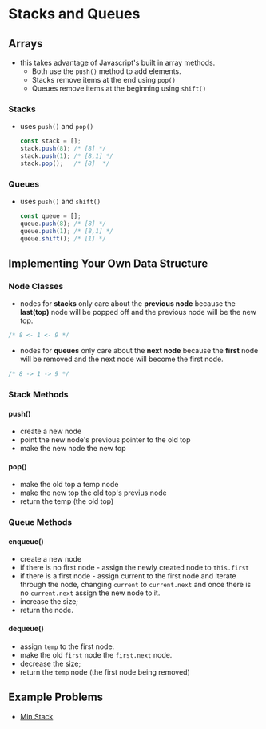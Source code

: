 # Stacks and Queues
## Arrays
- this takes advantage of Javascript's built in array methods.  
    - Both use the `push()` method to add elements. 
    - Stacks remove items at the end using `pop()`
    - Queues remove items at the beginning using `shift()`
    
### Stacks
- uses `push()` and `pop()`
    ```javascript
    const stack = [];
    stack.push(8); /* [8] */
    stack.push(1); /* [8,1] */
    stack.pop();   /* [8]  */
    ```
### Queues
- uses `push()` and `shift()`
    ```javascript
    const queue = [];
    queue.push(8); /* [8] */
    queue.push(1); /* [8,1] */
    queue.shift(); /* [1] */
    ```

## Implementing Your Own Data Structure
### Node Classes
- nodes for **stacks** only care about the **previous node** because the **last(top)** node will be popped off and the previous node will be the new top.  
```javascript
/* 8 <- 1 <- 9 */
```
- nodes for **queues** only care about the **next node** because the **first** node will be removed and the next node will become the first node. 
```javascript
/* 8 -> 1 -> 9 */
```

### Stack Methods
#### push()
- create a new node
- point the new node's previous pointer to the old top
- make the new node the new top 

#### pop()
- make the old top a temp node 
- make the new top the old top's previus node 
- return the temp (the old top)

### Queue Methods 
#### enqueue()
- create a new node
- if there is no first node - assign the newly created node to `this.first`
- if there is a first node - assign current to the first node and iterate through the node, changing `current` to `current.next` and once there is no `current.next` assign the new node to it.
- increase the size;
- return the node.

#### dequeue()
- assign `temp` to the first node.
- make the old `first` node the `first.next` node.
- decrease the size;
- return the `temp` node (the first node being removed)


## Example Problems
- [Min Stack](https://leetcode.com/problems/min-stack)
